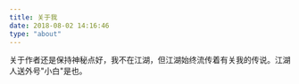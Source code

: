 ```yaml
---
title: 关于我
date: 2018-08-02 14:16:46
type: "about"
---
```

关于作者还是保持神秘点好，我不在江湖，但江湖始终流传着有关我的传说。江湖人送外号"小白"是也。